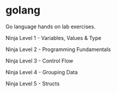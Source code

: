 # golang

Go language hands on lab exercises.

Ninja Level 1 - Variables, Values & Type

Ninja Level 2 - Programming Fundamentals

Ninja Level 3 - Control Flow

Ninja Level 4 - Grouping Data

Ninja Level 5 - Structs
